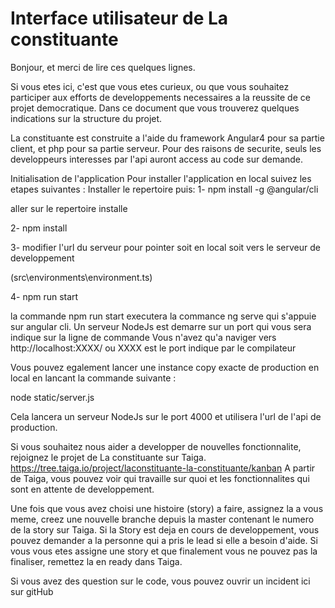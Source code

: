 # Interface utilisateur de La constituante

Bonjour, et merci de lire ces quelques lignes.

Si vous etes ici, c'est que vous etes curieux, ou que vous souhaitez participer aux efforts de developpements necessaires a la reussite de ce projet democratique.
Dans ce document que vous trouverez quelques indications sur la structure du projet.

La constituante est construite a l'aide du framework Angular4 pour sa partie client, et php pour sa partie serveur.
Pour des raisons de securite, seuls les developpeurs interesses par l'api auront access au code sur demande.

Initialisation de l'application
Pour installer l'application en local suivez les etapes suivantes :
Installer le repertoire puis:
 1- npm install -g @angular/cli
 
aller sur le repertoire installe 

 2- npm install 
 
 3- modifier l'url du serveur pour pointer soit en local soit vers le serveur de developpement
 
 (src\environments\environment.ts)
 
 4- npm run start 

 la commande npm run start executera la commance ng serve qui s'appuie sur angular cli.
 Un serveur NodeJs est demarre sur un port qui vous sera indique sur la ligne de commande
 Vous n'avez qu'a naviger vers http://localhost:XXXX/
 ou XXXX est le port indique par le compilateur
  


Vous pouvez egalement lancer une instance copy exacte de production en local en lancant la commande suivante :

node static/server.js

Cela lancera un serveur NodeJs sur le port 4000 et utilisera l'url de l'api de production. 


Si vous souhaitez nous aider a developper de nouvelles fonctionnalite, rejoignez le projet de La constituante sur Taiga.
https://tree.taiga.io/project/laconstituante-la-constituante/kanban
A partir de Taiga, vous pouvez voir qui travaille sur quoi et les fonctionnalites qui sont en attente de developpement.
 
Une fois que vous avez choisi une histoire (story) a faire, assignez la a vous meme, creez une nouvelle branche depuis la master contenant le numero de la story sur Taiga.
Si la Story est deja en cours de developpement, vous pouvez demander a la personne qui a pris le lead si elle a besoin d'aide.
Si vous vous etes assigne une story et que finalement vous ne pouvez pas la finaliser, remettez la en ready dans Taiga.
 
Si vous avez des question sur le code, vous pouvez ouvrir un incident ici sur gitHub
 

